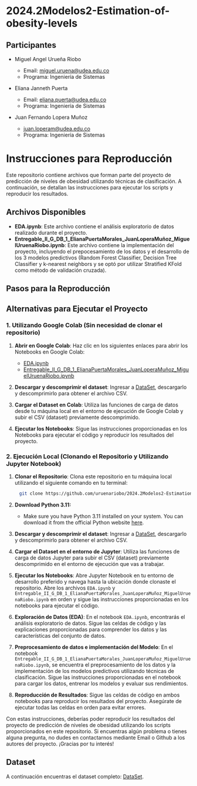 # 2024.2Modelos2-Estimation-of-obesity-levels

## Participantes

- Miguel Angel Urueña Riobo
  - Email: miguel.uruena@udea.edu.co
  - Programa: Ingeniería de Sistemas
 
- Eliana Janneth Puerta
  - Email: eliana.puerta@udea.edu.co
  - Programa: Ingeniería de Sistemas
    
- Juan Fernando Lopera Muñoz
  - juan.loperam@udea.edu.co
  - Programa: Ingeniería de Sistemas

# Instrucciones para Reproducción

Este repositorio contiene archivos que forman parte del proyecto de predicción de niveles de obesidad utilizando técnicas de clasificación. A continuación, se detallan las instrucciones para ejecutar los scripts y reproducir los resultados.

## Archivos Disponibles

- **EDA.ipynb**: Este archivo contiene el análisis exploratorio de datos realizado durante el proyecto.
- **Entregable_II_G_DB_1_ElianaPuertaMorales_JuanLoperaMuñoz_MiguelUruenaRiobo.ipynb**: Este archivo contiene la implementación del proyecto, incluyendo el prepocesamiento de los datos y el desarrollo de los 3 modelos predictivos (Random Forest Classifier, Decision Tree Classifier y k-nearest neighbors y se optó por utilizar Stratified KFold como método de validación cruzada).

## Pasos para la Reproducción

## Alternativas para Ejecutar el Proyecto

### 1. Utilizando Google Colab (Sin necesidad de clonar el repositorio)

1. **Abrir en Google Colab**: Haz clic en los siguientes enlaces para abrir los Notebooks en Google Colab:
   - [EDA.ipynb](https://colab.research.google.com/drive/1E08zktRCXRYEY8MsY2TaMiT2aGofvgmI?usp=sharing&authuser=1)
   - [Entregable_II_G_DB_1_ElianaPuertaMorales_JuanLoperaMuñoz_MiguelUruenaRiobo.ipynb](https://colab.research.google.com/drive/14PTfF0AcM4n-vY24eojIwto_z1QgNCww?usp=sharing)

2. **Descargar y descomprimir el dataset**: Ingresar a [DataSet](https://archive.ics.uci.edu/dataset/544/estimation+of+obesity+levels+based+on+eating+habits+and+physical+condition), descargarlo y descomprimirlo para obtener el archivo CSV.
    
2. **Cargar el Dataset en Colab**: Utiliza las funciones de carga de datos desde tu máquina local en el entorno de ejecución de Google Colab y subir el CSV (dataset) previamente descomprimido.

3. **Ejecutar los Notebooks**: Sigue las instrucciones proporcionadas en los Notebooks para ejecutar el código y reproducir los resultados del proyecto.

### 2. Ejecución Local (Clonando el Repositorio y Utilizando Jupyter Notebook)

1. **Clonar el Repositorio**: Clona este repositorio en tu máquina local utilizando el siguiente comando en tu terminal:

```bash
     git clone https://github.com/uruenariobo/2024.2Modelos2-Estimation-of-obesity-levels
```

2. **Download Python 3.11:**
   - Make sure you have Python 3.11 installed on your system. You can download it from the official Python website [here](https://www.python.org/downloads/release/python-3110/).
  
3. **Descargar y descomprimir el dataset**: Ingresar a [DataSet](https://archive.ics.uci.edu/dataset/544/estimation+of+obesity+levels+based+on+eating+habits+and+physical+condition), descargarlo y descomprimirlo para obtener el archivo CSV.
    
4. **Cargar el Dataset en el entorno de Jupyter**: Utiliza las funciones de carga de datos Jupyter para subir el CSV (dataset) previamente descomprimido en el entorno de ejecución que vas a trabajar.

5. **Ejecutar los Notebooks**: Abre Jupyter Notebook en tu entorno de desarrollo preferido y navega hasta la ubicación donde clonaste el repositorio. Abre los archivos `EDA.ipynb` y `Entregable_II_G_DB_1_ElianaPuertaMorales_JuanLoperaMuñoz_MiguelUruenaRiobo.ipynb` en orden y sigue las instrucciones proporcionadas en los notebooks para ejecutar el código.

6. **Exploración de Datos (EDA)**: En el notebook `EDA.ipynb`, encontrarás el análisis exploratorio de datos. Sigue las celdas de código y las explicaciones proporcionadas para comprender los datos y las características del conjunto de datos.

7. **Preprocesamiento de datos e implementación del Modelo**: En el notebook `Entregable_II_G_DB_1_ElianaPuertaMorales_JuanLoperaMuñoz_MiguelUruenaRiobo.ipynb`, se encuentra el preprocesamiento de los datos y la implementación de los modelos predictivos utilizando técnicas de clasificación. Sigue las instrucciones proporcionadas en el notebook para cargar los datos, entrenar los modelos y evaluar sus rendimientos.

8. **Reproducción de Resultados**: Sigue las celdas de código en ambos notebooks para reproducir los resultados del proyecto. Asegúrate de ejecutar todas las celdas en orden para evitar errores.

Con estas instrucciones, deberías poder reproducir los resultados del proyecto de predicción de niveles de obesidad utilizando los scripts proporcionados en este repositorio. Si encuentras algún problema o tienes alguna pregunta, no dudes en contactarnos mediante Email o Github a los autores del proyecto. ¡Gracias por tu interés!

## Dataset

A continuación encuentras el dataset completo: [DataSet](https://archive.ics.uci.edu/dataset/544/estimation+of+obesity+levels+based+on+eating+habits+and+physical+condition).
